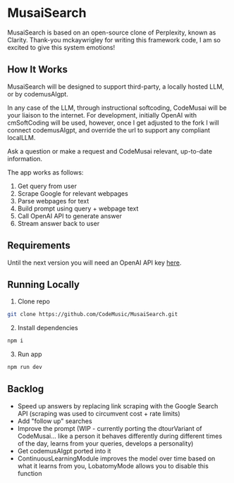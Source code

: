 # MusaiSearch

MusaiSearch is based on an open-source clone of Perplexity, known as Clarity.
Thank-you mckaywrigley for writing this framework code, I am so excited to give this system emotions!

## How It Works

MusaiSearch will be designed to support third-party, a locally hosted LLM, or by codemusAIgpt.

In any case of the LLM, through instructional softcoding, CodeMusai will be your liaison to the internet.
For development, initially OpenAI with cmSoftCoding will be used, however, once I get adjusted to the fork I will connect codemusAIgpt, and override the url to support any compliant localLLM.


Ask a question or make a request and CodeMusai relevant, up-to-date information.

The app works as follows:

1. Get query from user
2. Scrape Google for relevant webpages
3. Parse webpages for text
4. Build prompt using query + webpage text
5. Call OpenAI API to generate answer
6. Stream answer back to user

## Requirements

Until the next version you will need an OpenAI API key [here](https://openai.com/api/).

## Running Locally

1. Clone repo

```bash
git clone https://github.com/CodeMusic/MusaiSearch.git
```

2. Install dependencies

```bash
npm i
```

3. Run app

```bash
npm run dev
```

## Backlog
- Speed up answers by replacing link scraping with the Google Search API (scraping was used to circumvent cost + rate limits)
- Add "follow up" searches
- Improve the prompt (WIP - currently porting the dtourVariant of CodeMusai... like a person it behaves differently during different times of the day, learns from your queries, develops a personality)
- Get codemusAIgpt ported into it
- ContinuousLearningModule improves the model over time based on what it learns from you, LobatomyMode allows you to disable this function

